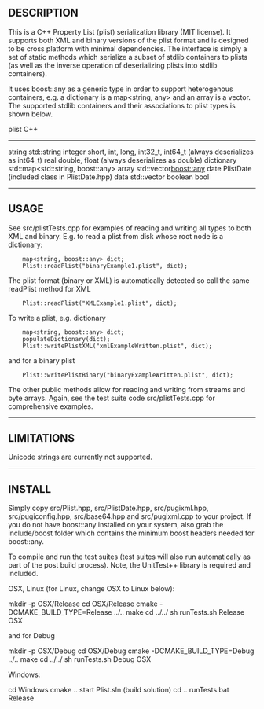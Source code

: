 ## DESCRIPTION

This is a C++ Property List (plist) serialization library (MIT license).
It supports both XML and binary versions of the plist format and is designed to
be cross platform with minimal dependencies.  The interface is simply a set of
static methods which serialize a subset of stdlib containers to plists (as well
as the inverse operation of deserializing plists into stdlib containers).

It uses boost::any as a generic type in order to support heterogenous
containers, e.g. a dictionary is a map<string, any> and an array is a
vector<any>.  The supported stdlib containers and their associations to plist
types is shown below. 

plist           C++
__________________________________________________________________________________

string          std::string 
integer         short, int, long, int32_t, int64_t (always deserializes as int64_t)
real            double, float (always deserializes as double)
dictionary      std::map<std::string, boost::any>
array           std::vector<boost::any>
date            PlistDate (included class in PlistDate.hpp)
data            std::vector<char>
boolean         bool

-----------------
USAGE
-----------------

See src/plistTests.cpp for examples of reading and writing all types to both
XML and binary.  E.g. to read a plist from disk whose root node is a
dictionary:

		map<string, boost::any> dict; 
		Plist::readPlist("binaryExample1.plist", dict);

The plist format (binary or XML) is automatically detected so call the same
readPlist method for XML

		Plist::readPlist("XMLExample1.plist", dict);

To write a plist, e.g. dictionary

		map<string, boost::any> dict;
		populateDictionary(dict);
		Plist::writePlistXML("xmlExampleWritten.plist", dict);

and for a binary plist

		Plist::writePlistBinary("binaryExampleWritten.plist", dict);

The other public methods allow for reading and writing from streams and byte
arrays.  Again, see the test suite code src/plistTests.cpp for comprehensive
examples. 

-----------------
LIMITATIONS
-----------------

Unicode strings are currently not supported. 

-----------------
INSTALL
-----------------

Simply copy src/Plist.hpp, src/PlistDate.hpp, src/pugixml.hpp,
src/pugiconfig.hpp, src/base64.hpp and src/pugixml.cpp to your project.  If you
do not have boost::any installed on your system, also grab the include/boost
folder which contains the minimum boost headers needed for boost::any.

To compile and run the test suites (test suites will also run automatically as
part of the post build process).  Note, the UnitTest++ library is required and
included.

OSX, Linux (for Linux, change OSX to Linux below):

mkdir -p OSX/Release
cd OSX/Release
cmake -DCMAKE_BUILD_TYPE=Release ../..
make
cd ../../
sh runTests.sh Release OSX 

and for Debug

mkdir -p OSX/Debug
cd OSX/Debug
cmake -DCMAKE_BUILD_TYPE=Debug ../..
make
cd ../../
sh runTests.sh Debug OSX

Windows:

cd Windows
cmake ..
start Plist.sln  (build solution)
cd ..
runTests.bat Release